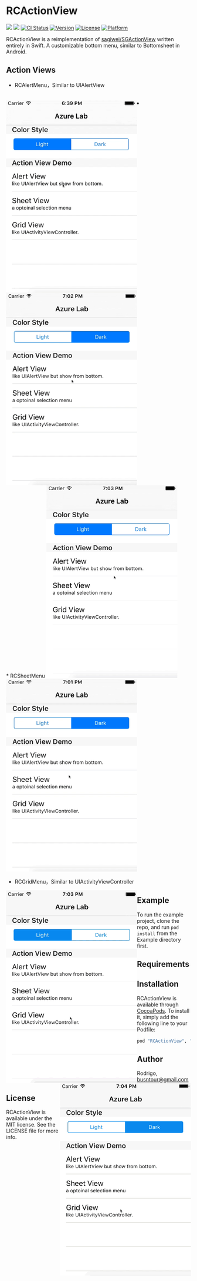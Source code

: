 # RCActionView
[![](http://img.shields.io/badge/iOS-8.0%2B-blue.svg)]()
[![](http://img.shields.io/badge/Swift-2.0-blue.svg)]()
[![CI Status](http://img.shields.io/travis/flipacholas/RCActionView.svg?style=flat)](https://travis-ci.org/Rodrigo/RCActionView)
[![Version](https://img.shields.io/cocoapods/v/RCActionView.svg?style=flat)](http://cocoapods.org/pods/RCActionView)
[![License](https://img.shields.io/cocoapods/l/RCActionView.svg?style=flat)](http://cocoapods.org/pods/RCActionView)
[![Platform](https://img.shields.io/cocoapods/p/RCActionView.svg?style=flat)](http://cocoapods.org/pods/RCActionView)

RCActionView is a reimplementation of [sagiwei/SGActionView](https://github.com/sagiwei/SGActionView) written entirely in Swift. A customizable bottom menu, similar to Bottomsheet in Android. 

## Action Views

* RCAlertMenu，Similar to UIAlertView
<br style="clear:both" />
 <li>
<img src="Images/AlertViewWhite.gif" alt="Drawing" height="525px" width="357px" align="left"/> 
<img src="Images/AlertViewBlack.gif" alt="Drawing" height="525px" width="357px" align="left"/>
 </li>
<br style="clear:both" />
* RCSheetMenu 

<img src="Images/SheetViewWhite.gif" height="525px" width="357px"/> 
<img src="Images/SheetViewBlack.gif" alt="Drawing" height="525px" width="357px"/>

* RCGridMenu，Similar to UIActivityViewController

<img src="Images/GridViewWhite.gif" alt="Drawing" height="525px" width="357px" align="left"/> 
<img src="Images/GridViewBlack.gif" alt="Drawing" height="525px" width="357px" align="right"/>


## Example
To run the example project, clone the repo, and run `pod install` from the Example directory first.

## Requirements

## Installation

RCActionView is available through [CocoaPods](http://cocoapods.org). To install
it, simply add the following line to your Podfile:

```ruby
pod "RCActionView", '~> 1.0.0'
```

## Author

Rodrigo, busntour@gmail.com

## License

RCActionView is available under the MIT license. See the LICENSE file for more info.
